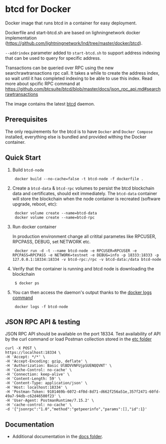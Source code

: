 # btcd for Docker

Docker image that runs btcd in a container for easy deployment.

Dockerfile and start-btcd.sh are based on lighningnetwork docker implementation (https://github.com/lightningnetwork/lnd/tree/master/docker/btcd).

`--addrindex` parameter added to `start-btcd.sh` to support address indexing that can be used to query for specific address.

Transactions can be queried over RPC using the new searchrawtransactions rpc call. It takes a while to create the address index, so wait until it has completed indexing to be able to use this index. Read more about spcific RPC command at https://github.com/btcsuite/btcd/blob/master/docs/json_rpc_api.md#searchrawtransactions

The image contains the latest [btcd](https://github.com/btcsuite/btcd) daemon.

##  Prerequisites

The only requirements for the btcd is to have `Docker` and `Docker Compose` installed, everything else is bundled and provided withing the Docker container.

## Quick Start

1. Build `btcd-node`
		
		docker build --no-cache=false -t btcd-node -f dockerfile .

2. Create a `btcd-data` & `btcd-rpc` volumes to persist the btcd blockchain data and certificates, should exit immediately. The `btcd-data` container will store the blockchain when the node container is recreated (software upgrade, reboot, etc):

        docker volume create --name=btcd-data
        docker volume create --name=btcd-rpc
        
3. Run docker container
        
	In production environment change all critital parametes like RPCUSER, RPCPASS, DEBUG, set NETWORK etc.
            
		docker run -d -t --name btcd-node -e RPCUSER=RPCUSER -e RPCPASS=RPCPASS -e NETWORK=testnet -e DEBUG=info -p 18333:18333 -p 127.0.0.1:18334:18334 -v btcd-rpc:/rpc -v btcd-data:/data btcd-node            


4. Verify that the container is running and btcd node is downloading the blockchain

        $ docker ps

5. You can then access the daemon's output thanks to the [docker logs command](https://docs.docker.com/reference/commandline/cli/#logs)

        docker logs -f btcd-node

## JSON RPC API & testing

JSON RPC API should be available on the port 18334. Test availability of API by the curl command or load Postman collection stored in the [etc folder](etc)

	curl -X POST \
	https://localhost:18334 \
	-H 'Accept: */*' \
	-H 'Accept-Encoding: gzip, deflate' \
	-H 'Authorization: Basic UlBDVVNFUjpSUENQQVNT' \
	-H 'Cache-Control: no-cache' \
	-H 'Connection: keep-alive' \
	-H 'Content-Length: 59' \
	-H 'Content-Type: application/json' \
	-H 'Host: localhost:18334' \
	-H 'Postman-Token: 9101469b-6072-4f0d-8d71-d662f256a51e,357f2471-60fd-49a7-94db-c62d46500f23' \
	-H 'User-Agent: PostmanRuntime/7.15.2' \
	-H 'cache-control: no-cache' \
	-d '{"jsonrpc":"1.0","method":"getpeerinfo","params":[],"id":1}'

## Documentation

- Additional documentation in the [docs folder](docs).

